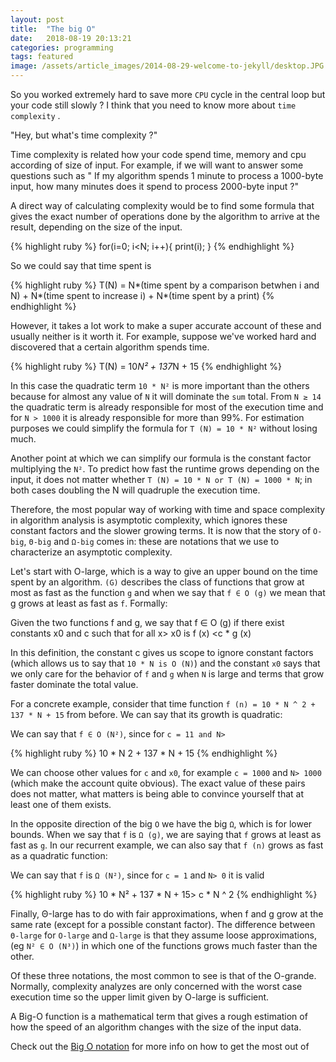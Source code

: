 ```yaml
---
layout: post
title:  "The big O"
date:   2018-08-19 20:13:21
categories: programming
tags: featured
image: /assets/article_images/2014-08-29-welcome-to-jekyll/desktop.JPG
---
```


So you worked extremely hard to save more `CPU` cycle in the central loop but your code still slowly ? I think that you need to know more about `time complexity` . 

"Hey, but what's time complexity ?"

Time complexity is related how your code spend time, memory and cpu according of size of input. For example, if we will want to answer some questions such as " If my algorithm spends 1 minute to process a 1000-byte input, how many minutes does it spend to process 2000-byte input ?" 

A direct way of calculating complexity would be to find some formula that gives the exact number of operations done by the algorithm to arrive  at the result, depending on the size of the input. 

{% highlight ruby %}
 for(i=0; i<N; i++){
     print(i);
 }
{% endhighlight %}

So we could say that time spent is 

{% highlight ruby %}
T(N) =
    N*(time spent by a comparison betwhen i and N) +
    N*(time spent to increase i) +
    N*(time spent by a print)
{% endhighlight %}

However, it takes a lot work to make a super accurate account of these and usually neither is it worth it. For example, suppose we've worked hard and discovered that a certain algorithm spends time. 

{% highlight ruby %}
 T(N) = 10*N² + 137*N + 15
{% endhighlight %}

In this case the quadratic term `10 * N²` is more important than the others because for almost any value of `N` it will dominate the `sum` total. From `N ≥ 14` the quadratic term is already responsible for most of the execution time and for `N > 1000` it is already responsible for more than 99%. For estimation purposes we could simplify the formula for `T (N) = 10 * N²` without losing much.

Another point at which we can simplify our formula is the constant factor multiplying the `N²`. To predict how fast the runtime grows depending on the input, it does not matter whether `T (N) = 10 * N or T (N) = 1000 * N`; in both cases doubling the N will quadruple the execution time.

Therefore, the most popular way of working with time and space complexity in algorithm analysis is asymptotic complexity, which ignores these constant factors and the slower growing terms. It is now that the story of `O-big`, `Θ-big` and `Ω-big` comes in: these are notations that we use to characterize an asymptotic complexity.

Let's start with O-large, which is a way to give an upper bound on the time spent by an algorithm. `(G)` describes the class of functions that grow at most as fast as the function `g` and when we say that `f ∈ O (g)` we mean that g grows at least as fast as `f`. Formally:

Given the two functions f and g, we say that f ∈ O (g) if there exist constants x0 and c such that for all x> x0 is f (x) <c * g (x)

In this definition, the constant c gives us scope to ignore constant factors (which allows us to say that `10 * N is O (N)`) and the constant `x0` says that we only care for the behavior of `f` and `g` when `N` is large and terms that grow faster dominate the total value.

For a concrete example, consider that time function `f (n) = 10 * N ^ 2 + 137 * N + 15` from before. We can say that its growth is quadratic:

We can say that `f ∈ O (N²)`, since for `c = 11 and N>`

{% highlight ruby %}
10 * N 2 + 137 * N + 15
{% endhighlight %}

We can choose other values ​​for `c` and `x0`, for example `c = 1000` and `N> 1000` (which make the account quite obvious). The exact value of these pairs does not matter, what matters is being able to convince yourself that at least one of them exists.

In the opposite direction of the big `O` we have the big `Ω`, which is for lower bounds. When we say that `f` is `Ω (g)`, we are saying that `f` grows at least as fast as `g`. In our recurrent example, we can also say that `f (n)` grows as fast as a quadratic function:

We can say that `f` is `Ω (N²)`, since for `c = 1` and `N> 0` it is valid

{% highlight ruby %}
10 * N² + 137 * N + 15> c * N ^ 2
{% endhighlight %}

Finally, Θ-large has to do with fair approximations, when f and g grow at the same rate (except for a possible constant factor). The difference between `Θ-large` for `O-large` and `Ω-large` is that they assume loose approximations, (eg `N² ∈ O (N³)`) in which one of the functions grows much faster than the other.

Of these three notations, the most common to see is that of the O-grande. Normally, complexity analyzes are only concerned with the worst case execution time so the upper limit given by O-large is sufficient.


A Big-O function is a mathematical term that gives a rough estimation of how the speed of an algorithm changes with the size of the input data.

Check out the [Big O notation][big-o-notation] for more info on how to get the most out of 

[big-o-notation]: http://web.mit.edu/16.070/www/lecture/big_o.pdf
